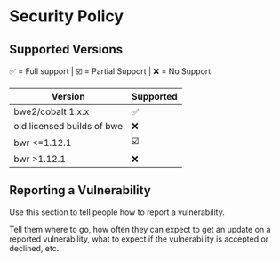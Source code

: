 # Security Policy

## Supported Versions

:white_check_mark: = Full support | 
☑️ = Partial Support |
:x: = No Support


| Version | Supported          |
| ------- | ------------------ |
| bwe2/cobalt 1.x.x   | :white_check_mark: |
| old licensed builds of bwe   | :x:                |
| bwr <=1.12.1   | ☑️                |
| bwr >1.12.1   | :x:                |


## Reporting a Vulnerability



Use this section to tell people how to report a vulnerability.

Tell them where to go, how often they can expect to get an update on a
reported vulnerability, what to expect if the vulnerability is accepted or
declined, etc.
